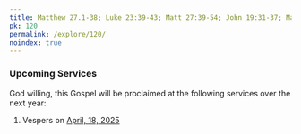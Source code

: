 ```yaml
---
title: Matthew 27.1-38; Luke 23:39-43; Matt 27:39-54; John 19:31-37; Matt 27:55-61
pk: 120
permalink: /explore/120/
noindex: true
---
```


### Upcoming Services

God willing, this Gospel will be proclaimed at the following services over the next year:


1. Vespers on [April, 18, 2025](https://orthocal.info/readings/gregorian/2025/04/18/)

